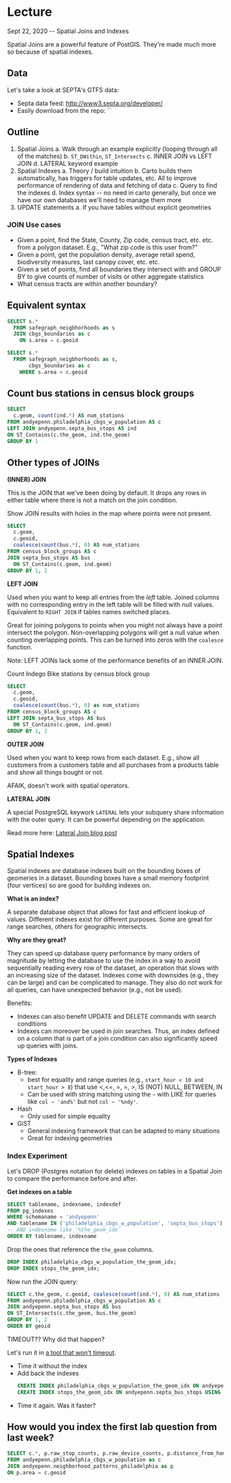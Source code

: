 # Lecture

Sept 22, 2020 -- Spatial Joins and Indexes

Spatial Joins are a powerful feature of PostGIS. They're made much more so because of spatial indexes.

## Data

Let's take a look at SEPTA's GTFS data:
* Septa data feed: http://www3.septa.org/developer/
* Easily download from the repo: ``

## Outline

1. Spatial Joins
  a. Walk through an example explicitly (looping through all of the matches)
  b. `ST_DWithin`, `ST_Intersects`
  c. INNER JOIN vs LEFT JOIN
  d. LATERAL keyword example
2. Spatial Indexes
  a. Theory / build intuition
  b. Carto builds them automatically, has triggers for table updates, etc. All to improve performance of rendering of data and fetching of data
  c. Query to find the indexes
  d. Index syntax -- no need in carto generally, but once we have our own databases we'll need to manage them more
3. UPDATE statements
  a. If you have tables without explicit geometries

### JOIN Use cases

* Given a point, find the State, County, Zip code, census tract, etc. etc. from a polygon dataset. E.g., "What zip code is this user from?"
* Given a point, get the population density, average retail spend, biodiversity measures, last canopy cover, etc. etc.
* Given a set of points, find all boundaries they intersect with and GROUP BY to give counts of number of visits or other aggregate statistics
* What census tracts are within another boundary?

## Equivalent syntax

```SQL
SELECT s.*
  FROM safegraph_neigbhorhoods as s
  JOIN cbgs_boundaries as c
    ON s.area = c.geoid
```

```SQL
SELECT s.*
  FROM safegraph_neigbhorhoods as s,
       cbgs_boundaries as c
    WHERE s.area = c.geoid
```

## Count bus stations in census block groups

```SQL
SELECT
  c.geom, count(ind.*) AS num_stations
FROM andyepenn.philadelphia_cbgs_w_population AS c
LEFT JOIN andyepenn.septa_bus_stops AS ind
ON ST_Contains(c.the_geom, ind.the_geom)
GROUP BY 1
```

## Other types of JOINs

**(INNER) JOIN**

This is the JOIN that we've been doing by default. It drops any rows in either table where there is not a match on the join condition.

Show JOIN results with holes in the map where points were not present.

```SQL
SELECT
  c.geom,
  c.geoid,
  coalesce(count(bus.*), 0) AS num_stations
FROM census_block_groups AS c
JOIN septa_bus_stops AS bus 
  ON ST_Contains(c.geom, ind.geom)
GROUP BY 1, 2
```

**LEFT JOIN**

Used when you want to keep all entries from the _left_ table. Joined columns with no corresponding entry in the left table will be filled with null values. Equivalent to `RIGHT JOIN` if tables names switched places.

Great for joining polygons to points when you might not always have a point intersect the polygon. Non-overlapping polygons will get a null value when counting overlapping points. This can be turned into zeros with the `coalesce` function.

Note: LEFT JOINs lack some of the performance benefits of an INNER JOIN.


Count Indego Bike stations by census block group

```SQL
SELECT
  c.geom,
  c.geoid,
  coalesce(count(bus.*), 0) as num_stations
FROM census_block_groups AS c
LEFT JOIN septa_bus_stops AS bus
  ON ST_Contains(c.geom, ind.geom)
GROUP BY 1, 2
```

**OUTER JOIN**

Used when you want to keep rows from each dataset. E.g., show all customers from a customers table and all purchases from a products table and show all things bought or not.

AFAIK, doesn't work with spatial operators.


**LATERAL JOIN**

A special PostgreSQL keywork `LATERAL` lets your subquery share information with the outer query. It can be powerful depending on the application.

Read more here: [Lateral Join blog post](https://carto.com/blog/lateral-joins/)



## Spatial Indexes

Spatial indexes are database indexes built on the bounding boxes of geomeries in a dataset. Bounding boxes have a small memory footprint (four vertices) so are good for building indexes on.

**What is an index?**

A separate database object that allows for fast and efficient lookup of values. Different indexes exist for different purposes. Some are great for range searches, others for geographic intersects.

**Why are they great?**

They can speed up database query performance by many orders of magnitude by letting the database to use the index in a way to avoid sequentially reading every row of the dataset, an operation that slows with an increasing size of the dataset. Indexes come with downsides (e.g., they can be large) and can be complicated to manage. They also do not work for all queries, can have unexpected behavior (e.g., not be used).

Benefits:

* Indexes can also benefit UPDATE and DELETE commands with search conditions
* Indexes can moreover be used in join searches. Thus, an index defined on a column that is part of a join condition can also significantly speed up queries with joins.

**Types of Indexes**

* B-tree:
  * best for equality and range queries (e.g., `start_hour < 10 and start_hour > 8`) that use <,<=, =, =, >, IS (NOT) NULL, BETWEEN, IN
  * Can be used with string matching using the `~` with LIKE for queries like `col ~ 'and%'` but not `col ~ '%ndy'`.
* Hash
  * Only used for simple equality
* GiST
  * General indexing framework that can be adapted to many situations
  * Great for indexing geometries

### Index Experiment

Let's DROP (Postgres notation for delete) indexes on tables in a Spatial Join to compare the performance before and after.

**Get indexes on a table**

```SQL
SELECT tablename, indexname, indexdef
FROM pg_indexes
WHERE schemaname = 'andyepenn'
AND tablename IN ('philadelphia_cbgs_w_population', 'septa_bus_stops')
-- AND indexname like '%the_geom_idx'
ORDER BY tablename, indexname
```


Drop the ones that reference the `the_geom` columns.

```SQL
DROP INDEX philadelphia_cbgs_w_population_the_geom_idx;
DROP INDEX stops_the_geom_idx;
```


Now run the JOIN query:

```SQL
SELECT c.the_geom, c.geoid, coalesce(count(ind.*), 0) AS num_stations
FROM andyepenn.philadelphia_cbgs_w_population AS c
JOIN andyepenn.septa_bus_stops AS bus 
ON ST_Intersects(c.the_geom, bus.the_geom)
GROUP BY 1, 2
ORDER BY geoid
```

TIMEOUT?? Why did that happen?

Let's run it in [a tool that won't timeout](https://cartodb.github.io/customer_success/batch/).

* Time it without the index
* Add back the indexes
  ```SQL
  CREATE INDEX philadelphia_cbgs_w_population_the_geom_idx ON andyepenn.philadelphia_cbgs_w_population USING gist (the_geom);
  CREATE INDEX stops_the_geom_idx ON andyepenn.septa_bus_stops USING gist (the_geom);
  ```
* Time it again. Was it faster?


## How would you index the first lab question from last week?


```SQL
SELECT c.*, p.raw_stop_counts, p.raw_device_counts, p.distance_from_home
FROM andyepenn.philadelphia_cbgs_w_population as c
JOIN andyepenn.neighborhood_patterns_philadelphia as p
ON p.area = c.geoid
```

